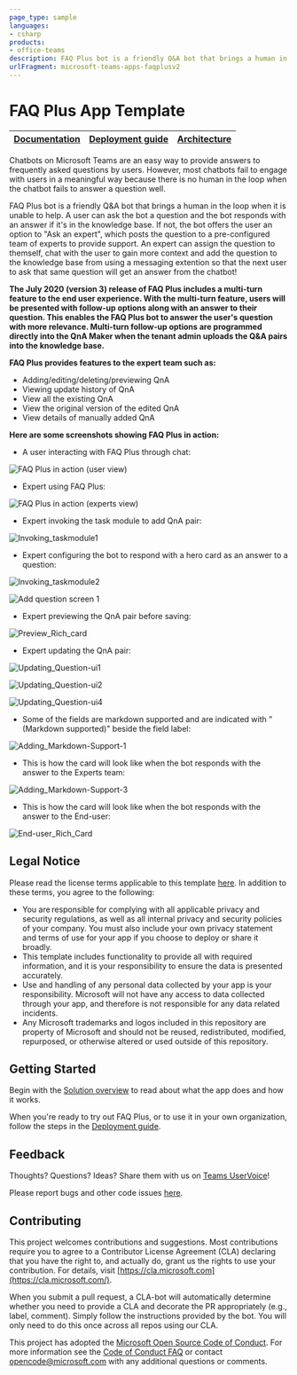 ```yaml
---
page_type: sample
languages:
- csharp
products:
- office-teams
description: FAQ Plus bot is a friendly Q&A bot that brings a human in the loop when it is unable to help with an answer from the knowledge base.
urlFragment: microsoft-teams-apps-faqplusv2
---
```

#  FAQ Plus App Template

| [Documentation](https://github.com/OfficeDev/microsoft-teams-apps-faqplusv2/wiki/Home) | [Deployment guide](https://github.com/OfficeDev/microsoft-teams-apps-faqplusv2/wiki/Deployment-Guide) | [Architecture](https://github.com/OfficeDev/microsoft-teams-apps-faqplusv2/wiki/Solution-Overview) |
| ---- | ---- | ---- |

Chatbots on Microsoft Teams are an easy way to provide answers to frequently asked questions by users. However, most chatbots fail to engage with users in a meaningful way because there is no human in the loop when the chatbot fails to answer a question well. 

FAQ Plus bot is a friendly Q&A bot that brings a human in the loop when it is unable to help. A user can ask the bot a question and the bot responds with an answer if it's in the knowledge base. If not, the bot offers  the user an option to "Ask an expert", which posts the question to a pre-configured team of experts to provide support. An expert can assign the question to themself, chat with the user to gain more context and add the question to the knowledge base from using a messaging extention so that the next user to ask that same question will get an answer from the chatbot!

**The July 2020 (version 3) release of FAQ Plus includes a multi-turn feature to the end user experience. With the multi-turn feature, users will be presented with follow-up options along with an answer to their question. This enables the FAQ Plus bot to answer the user's question with more relevance. Multi-turn follow-up options are programmed directly into the QnA Maker when the tenant admin uploads the Q&A pairs into the knowledge base.**

**FAQ Plus provides features to the expert team such as:**
* Adding/editing/deleting/previewing QnA
* Viewing update history of QnA
* View all the existing QnA
* View the original version of the edited QnA
* View details of manually added QnA

**Here are some screenshots showing FAQ Plus in action:**

*	A user interacting with FAQ Plus through chat:

![FAQ Plus in action (user view)](https://github.com/OfficeDev/microsoft-teams-faqplusplus-app/wiki/images/FAQPlusEndUser.gif)


*	Expert using FAQ Plus:

![FAQ Plus in action (experts view)](https://github.com/OfficeDev/microsoft-teams-faqplusplus-app/wiki/images/FAQPlusExperts.gif)


*	Expert invoking the task module to add QnA pair:

![Invoking_taskmodule1](https://github.com/OfficeDev/microsoft-teams-apps-faqplusv2/wiki/Images/Invoking_taskmodule1.png)


*	Expert configuring the bot to respond with a hero card as an answer to a question:

![Invoking_taskmodule2](https://github.com/OfficeDev/microsoft-teams-apps-faqplusv2/wiki/Images/Invoking_taskmodule2.png)

![Add question screen 1](https://github.com/OfficeDev/microsoft-teams-apps-faqplusv2/wiki/Images/add-question-richcard1.png)


*	Expert previewing the QnA pair before saving:
   
![Preview_Rich_card](https://github.com/OfficeDev/microsoft-teams-apps-faqplusv2/wiki/Images/Preview_Rich_card.png)


*	Expert updating the QnA pair:

![Updating_Question-ui1](https://github.com/OfficeDev/microsoft-teams-apps-faqplusv2/wiki/Images/Updating_Question-ui1.png)

![Updating_Question-ui2](https://github.com/OfficeDev/microsoft-teams-apps-faqplusv2/wiki/Images/Updating_Question-ui2.png)

![Updating_Question-ui4](https://github.com/OfficeDev/microsoft-teams-apps-faqplusv2/wiki/Images/Updating_Question-ui4.png)


*	Some of the fields are markdown supported and are indicated with "(Markdown supported)" beside the field label:
   
![Adding_Markdown-Support-1](https://github.com/OfficeDev/microsoft-teams-apps-faqplusv2/wiki/Images/Adding_Markdown-Support1.png)
   

*	This is how the card will look like when the bot responds with the answer to the Experts team:

![Adding_Markdown-Support-3](https://github.com/OfficeDev/microsoft-teams-apps-faqplusv2/wiki/Images/Adding_Markdown-Support3.png)


*	This is how the card will look like when the bot responds with the answer to the End-user:

![End-user_Rich_Card](https://github.com/OfficeDev/microsoft-teams-apps-faqplusv2/wiki/Images/End-user_Rich_Card.png)


## Legal Notice

Please read the license terms applicable to this template [here](https://github.com/OfficeDev/microsoft-teams-apps-faqplusv2/blob/master/LICENSE). In addition to these terms, you agree to the following:

- You are responsible for complying with all applicable privacy and security regulations, as well as all internal privacy and security policies of your company. You must also include your own privacy statement and terms of use for your app if you choose to deploy or share it broadly.
- This template includes functionality to provide all with required information, and it is your responsibility to ensure the data is presented accurately.
- Use and handling of any personal data collected by your app is your responsibility. Microsoft will not have any access to data collected through your app, and therefore is not responsible for any data related incidents.
- Any Microsoft trademarks and logos included in this repository are property of Microsoft and should not be reused, redistributed, modified, repurposed, or otherwise altered or used outside of this repository.

## Getting Started

Begin with the [Solution overview](/wiki/Solution-overview) to read about what the app does and how it works.

When you're ready to try out FAQ Plus, or to use it in your own organization, follow the steps in the [Deployment guide](/wiki/DeployementGuide).

## Feedback

Thoughts? Questions? Ideas? Share them with us on [Teams UserVoice](https://microsoftteams.uservoice.com/forums/555103-public)!

Please report bugs and other code issues [here](/issues/new).

## Contributing

This project welcomes contributions and suggestions. Most contributions require you to agree to a Contributor License Agreement (CLA) declaring that you have the right to, and actually do, grant us the rights to use your contribution. For details, visit [https://cla.microsoft.com](https://cla.microsoft.com/).

When you submit a pull request, a CLA-bot will automatically determine whether you need to provide a CLA and decorate the PR appropriately (e.g., label, comment). Simply follow the instructions provided by the bot. You will only need to do this once across all repos using our CLA.

This project has adopted the [Microsoft Open Source Code of Conduct](https://opensource.microsoft.com/codeofconduct/). For more information see the [Code of Conduct FAQ](https://opensource.microsoft.com/codeofconduct/FAQ/) or contact [opencode@microsoft.com](mailto:opencode@microsoft.com) with any additional questions or comments.

